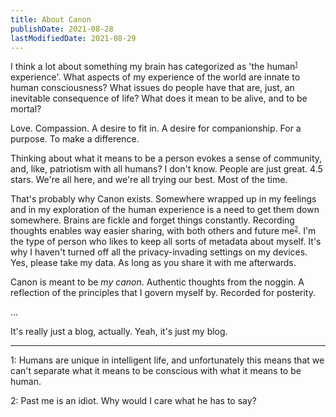 ```yaml
---
title: About Canon
publishDate: 2021-08-28
lastModifiedDate: 2021-08-29
---
```

I think a lot about something my brain has categorized as 'the human<small><sup>[1](#foot1)</sup></small> experience'.
What aspects of my experience of the world are innate to human consciousness? What issues do people have that are, just,
an inevitable consequence of life? What does it mean to be alive, and to be mortal?

Love. Compassion. A desire to fit in. A desire for companionship. For a purpose. To make a difference.
<!--- Contempt. Selfishness. Envy. Greed. -->

Thinking about what it means to be a person evokes a sense of community, and, like, patriotism with all humans?
I don't know. People are just great. 4.5 stars. We're all here, and we're all trying our best. Most of the time.

That's probably why Canon exists. Somewhere wrapped up in my feelings and in my exploration of the human experience 
is a need to get them down somewhere. Brains are fickle and forget things constantly. Recording thoughts enables way 
easier sharing, with both others and future me<small><sup>[2](#foot2)</sup></small>. I'm the type of person who likes
to keep all sorts of metadata about myself. It's why I haven't turned off all the privacy-invading settings on my 
devices. Yes, please take my data. As long as you share it with me afterwards.

Canon is meant to be *my canon*. Authentic thoughts from the noggin. 
A reflection of the principles that I govern myself by. Recorded for posterity.

...

It's really just a blog, actually. Yeah, it's just my blog.

---

<a name="foot1">1</a>: Humans are unique in intelligent life, and unfortunately this means that we can't
separate what it means to be conscious with what it means to be human.

<a name="foot2">2</a>: Past me is an idiot. Why would I care what he has to say?